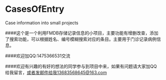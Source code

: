 # CasesOfEntry
Case information into small projects

####这个是一个利用FMDB存储记录信息的小项目，主要功能有增删改查，添加了搜索功能，可以根据姓名、编号模糊搜索对应的条目。主要用于门诊记录病例信息。

####欢迎加QQ:1475366531交流

####欢迎有兴趣的有好的想法的同学参与到项目中来，如果有问题请大家加QQ给我留言，或者发邮件给我13683568645@163.com
